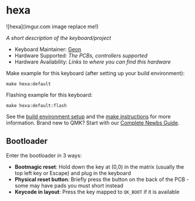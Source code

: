 # hexa

![hexa](imgur.com image replace me!)

*A short description of the keyboard/project*

* Keyboard Maintainer: [Geon](https://github.com/Roia-HG)
* Hardware Supported: *The PCBs, controllers supported*
* Hardware Availability: *Links to where you can find this hardware*

Make example for this keyboard (after setting up your build environment):

    make hexa:default

Flashing example for this keyboard:

    make hexa:default:flash

See the [build environment setup](https://docs.qmk.fm/#/getting_started_build_tools) and the [make instructions](https://docs.qmk.fm/#/getting_started_make_guide) for more information. Brand new to QMK? Start with our [Complete Newbs Guide](https://docs.qmk.fm/#/newbs).

## Bootloader

Enter the bootloader in 3 ways:

* **Bootmagic reset**: Hold down the key at (0,0) in the matrix (usually the top left key or Escape) and plug in the keyboard
* **Physical reset button**: Briefly press the button on the back of the PCB - some may have pads you must short instead
* **Keycode in layout**: Press the key mapped to `QK_BOOT` if it is available
